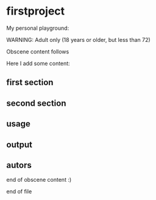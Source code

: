 # firstproject
My personal playground:

WARNING: Adult only (18 years or older, but less than 72)

Obscene content follows

Here I add some content:
## first section
## second section
## usage
## output 
## autors

end of obscene content :)

end of file
